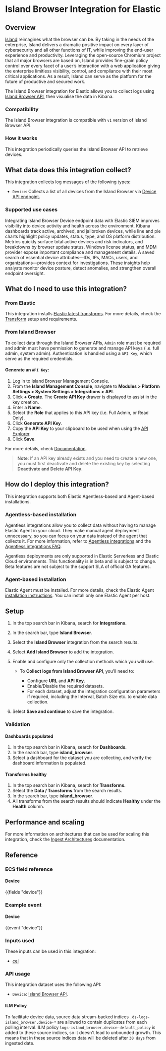 # Island Browser Integration for Elastic

## Overview

[Island](https://www.island.io/) reimagines what the browser can be. By taking in the needs of the enterprise, Island delivers a dramatic positive impact on every layer of cybersecurity and all other functions of IT, while improving the end-user experience and productivity. Leveraging the open-source Chromium project that all major browsers are based on, Island provides fine-grain policy control over every facet of a user’s interaction with a web application giving the enterprise limitless visibility, control, and compliance with their most critical applications. As a result, Island can serve as the platform for the future of productive and secured work.

The Island Browser integration for Elastic allows you to collect logs using [Island Browser API](https://documentation.island.io/apidocs), then visualise the data in Kibana.

### Compatibility

The Island Browser integration is compatible with `v1` version of Island Browser API.

### How it works

This integration periodically queries the Island Browser API to retrieve devices.

## What data does this integration collect?

This integration collects log messages of the following types:

- `Device`: Collects a list of all devices from the Island Browser via [Device API endpoint](https://documentation.island.io/apidocs/get-a-list-of-all-devices-1).

### Supported use cases
Integrating Island Browser Device endpoint data with Elastic SIEM improves visibility into device activity and health across the environment. Kibana dashboards track active, archived, and jailbroken devices, while line and pie charts highlight policy updates, status, type, and OS platform distribution. Metrics quickly surface total active devices and risk indicators, and breakdowns by browser update status, Windows license status, and MDM provider expose important compliance and management details. A saved search of essential device attributes—IDs, IPs, MACs, users, and organizations—provides context for investigations. These insights help analysts monitor device posture, detect anomalies, and strengthen overall endpoint oversight.

## What do I need to use this integration?

### From Elastic

This integration installs [Elastic latest transforms](https://www.elastic.co/docs/explore-analyze/transforms/transform-overview#latest-transform-overview). For more details, check the [Transform](https://www.elastic.co/docs/explore-analyze/transforms/transform-setup) setup and requirements.

### From Island Browser

To collect data through the Island Browser APIs, `Admin` role must be required and admin must have permission to generate and manage API keys (i.e. full admin, system admin). Authentication is handled using a `API Key`, which serve as the required credentials.

#### Generate an `API Key`:

1. Log in to Island Browser Management Console.
2. From the **Island Management Console**, navigate to **Modules > Platform Settings > System Settings > Integrations > API**.
3. Click **+ Create**. The **Create API Key** drawer is displayed to assist in the key creation.
4. Enter a **Name**.
5. Select the **Role** that applies to this API key (i.e. Full Admin, or Read Only).
6. Click **Generate API Key**.
7. Copy the **API Key** to your clipboard to be used when using the [API Explorer](https://documentation.island.io/v1-api/apidocs/introduction-to-the-api-explorer).
8. Click **Save**.

For more details, check [Documentation](https://documentation.island.io/apidocs/generate-and-manage-api-keys).

>**Note**: If an API key already exists and you need to create a new one, you must first deactivate and delete the existing key by selecting **Deactivate and Delete API Key**.


## How do I deploy this integration?

This integration supports both Elastic Agentless-based and Agent-based installations.

### Agentless-based installation

Agentless integrations allow you to collect data without having to manage Elastic Agent in your cloud. They make manual agent deployment unnecessary, so you can focus on your data instead of the agent that collects it. For more information, refer to [Agentless integrations](https://www.elastic.co/guide/en/serverless/current/security-agentless-integrations.html) and the [Agentless integrations FAQ](https://www.elastic.co/guide/en/serverless/current/agentless-integration-troubleshooting.html).

Agentless deployments are only supported in Elastic Serverless and Elastic Cloud environments. This functionality is in beta and is subject to change. Beta features are not subject to the support SLA of official GA features.

### Agent-based installation

Elastic Agent must be installed. For more details, check the Elastic Agent [installation instructions](docs-content://reference/fleet/install-elastic-agents.md). You can install only one Elastic Agent per host.

## Setup

1. In the top search bar in Kibana, search for **Integrations**.
2. In the search bar, type **Island Browser**.
3. Select the **Island Browser** integration from the search results.
4. Select **Add Island Browser** to add the integration.
5. Enable and configure only the collection methods which you will use.

    * To **Collect logs from Island Browser API**, you'll need to:

        - Configure **URL** and **API Key**.
        - Enable/Disable the required datasets.
        - For each dataset, adjust the integration configuration parameters if required, including the Interval, Batch Size etc. to enable data collection.

6. Select **Save and continue** to save the integration.

### Validation

#### Dashboards populated

1. In the top search bar in Kibana, search for **Dashboards**.
2. In the search bar, type **island_browser**.
3. Select a dashboard for the dataset you are collecting, and verify the dashboard information is populated.

#### Transforms healthy

1. In the top search bar in Kibana, search for **Transforms**.
2. Select the **Data / Transforms** from the search results.
3. In the search bar, type **island_browser**.
4. All transforms from the search results should indicate **Healthy** under the **Health** column.

## Performance and scaling

For more information on architectures that can be used for scaling this integration, check the [Ingest Architectures](https://www.elastic.co/docs/manage-data/ingest/ingest-reference-architectures) documentation.

## Reference

### ECS field reference

#### Device

{{fields "device"}}

### Example event

#### Device

{{event "device"}}

### Inputs used

These inputs can be used in this integration:

- [cel](https://www.elastic.co/docs/reference/beats/filebeat/filebeat-input-cel)

### API usage

This integration dataset uses the following API:

- `Device`: [Island Browser API](https://documentation.island.io/apidocs/get-a-list-of-all-devices-1).

#### ILM Policy

To facilitate device data, source data stream-backed indices `.ds-logs-island_browser.device-*` are allowed to contain duplicates from each polling interval. ILM policy `logs-island_browser.device-default_policy` is added to these source indices, so it doesn't lead to unbounded growth. This means that in these source indices data will be deleted after `30 days` from ingested date.
